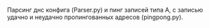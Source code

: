 Парсинг днс конфига (Parser.py) и пинг записей типа A, с записью удачно и неудачно пропингованных адресов (pingpong.py). 
